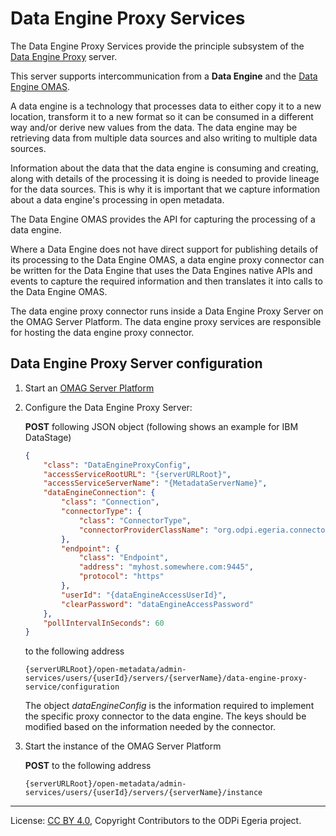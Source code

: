 <!-- SPDX-License-Identifier: CC-BY-4.0 -->
<!-- Copyright Contributors to the ODPi Egeria project. -->

# Data Engine Proxy Services

The Data Engine Proxy Services provide the principle subsystem of the 
[Data Engine Proxy](../../admin-services/docs/concepts/data-engine-proxy.md)
server.

This server supports intercommunication from a **Data Engine** and
the [Data Engine OMAS](../../access-services/data-engine).

A data engine is a technology that processes data to either copy it to a new location,
transform it to a new format so it can be consumed in a different way and/or
derive new values from the data.  The data engine may be retrieving data from
multiple data sources and also writing to multiple data sources.

Information about the data that the data engine is consuming and creating, along with
details of the processing it is doing is needed to provide lineage for the
data sources.  This is why it is important that we capture information about a data engine's
processing in open metadata.

The Data Engine OMAS provides the API for capturing the processing of a
data engine.

Where a Data Engine does not have direct support for publishing details of its processing to the
Data Engine OMAS, a data engine proxy connector can be written for the Data Engine that
uses the Data Engines native APIs and events to capture the required 
information and then translates it into calls to the Data Engine OMAS.

The data engine proxy connector runs inside a Data Engine Proxy Server
on the OMAG Server Platform.  The data engine proxy services are 
responsible for hosting the data engine proxy connector.

## Data Engine Proxy Server configuration

1. Start an [OMAG Server Platform](../../../open-metadata-resources/open-metadata-tutorials/omag-server-tutorial)
1. Configure the Data Engine Proxy Server:

    **POST** following JSON object (following shows an example for IBM DataStage)

    ```json
    {
        "class": "DataEngineProxyConfig",
        "accessServiceRootURL": "{serverURLRoot}",
        "accessServiceServerName": "{MetadataServerName}",
        "dataEngineConnection": {
            "class": "Connection",
            "connectorType": {
                "class": "ConnectorType",
                "connectorProviderClassName": "org.odpi.egeria.connectors.ibm.datastage.dataengineconnector.DataStageConnectorProvider"
            },
            "endpoint": {
                "class": "Endpoint",
                "address": "myhost.somewhere.com:9445",
                "protocol": "https"
            },
            "userId": "{dataEngineAccessUserId}",
            "clearPassword": "dataEngineAccessPassword"
        },
        "pollIntervalInSeconds": 60
    }
    ```
    
    to the following address

    ```
    {serverURLRoot}/open-metadata/admin-services/users/{userId}/servers/{serverName}/data-engine-proxy-service/configuration
    ```

    The object *dataEngineConfig* is the information required to implement the specific proxy connector to the data engine. The keys should be modified based on the information needed by the connector.

1. Start the instance of the OMAG Server Platform

    **POST** to the following address
    
    ```
    {serverURLRoot}/open-metadata/admin-services/users/{userId}/servers/{serverName}/instance
    ```

----
License: [CC BY 4.0](https://creativecommons.org/licenses/by/4.0/),
Copyright Contributors to the ODPi Egeria project.